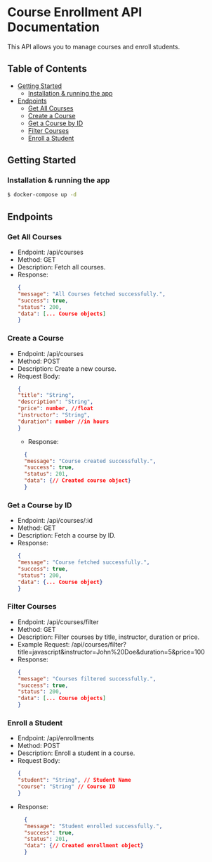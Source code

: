 # Course Enrollment API Documentation

This API allows you to manage courses and enroll students.

## Table of Contents

- [Getting Started](#getting-started)
    - [Installation & running the app](#installation-&-running-the-app)
- [Endpoints](#endpoints)
    - [Get All Courses](#get-all-courses)
    - [Create a Course](#create-a-course)
    - [Get a Course by ID](#get-a-course-by-id)
    - [Filter Courses](#filter-courses)
    - [Enroll a Student](#enroll-a-student)

## Getting Started

### Installation & running the app

   ```bash
   $ docker-compose up -d
   ```

## Endpoints
### Get All Courses
- Endpoint: /api/courses
- Method: GET
- Description: Fetch all courses.
- Response:
    ```json
  {
  "message": "All Courses fetched successfully.",
  "success": true,
  "status": 200,
  "data": [... Course objects]
  }
    ```
### Create a Course
- Endpoint: /api/courses
- Method: POST
- Description: Create a new course.
- Request Body:
    ```json
  {
  "title": "String",
  "description": "String",
  "price": number, //float
  "instructor": "String",
  "duration": number //in hours
  }
    ```
  - Response:
  ```json
    {
    "message": "Course created successfully.",
    "success": true,
    "status": 201,
    "data": {// Created course object}
    }
    ```
### Get a Course by ID
- Endpoint: /api/courses/:id
- Method: GET
- Description: Fetch a course by ID.
- Response:
    ```json
  {
  "message": "Course fetched successfully.",
  "success": true,
  "status": 200,
  "data": {... Course object}
  }
    ```

### Filter Courses
- Endpoint: /api/courses/filter
- Method: GET
- Description: Filter courses by title, instructor, duration or price.
- Example Request: /api/courses/filter?title=javascript&instructor=John%20Doe&duration=5&price=100
- Response:
    ```json
  {
  "message": "Courses filtered successfully.",
  "success": true,
  "status": 200,
  "data": [... Course objects]
  }
    ```

### Enroll a Student
- Endpoint: /api/enrollments
- Method: POST
- Description: Enroll a student in a course.
- Request Body:
    ```json
  {
  "student": "String", // Student Name
  "course": "String" // Course ID
  }
    ```
- Response:
  ```json
    {
    "message": "Student enrolled successfully.",
    "success": true,
    "status": 201,
    "data": {// Created enrollment object}
    }
    ```
